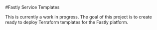 #Fastly Service Templates

This is currently a work in progress. The goal of this project is to create ready to deploy Terraform templates for the Fastly platform. 